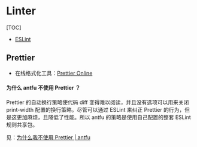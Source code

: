 # Linter

[TOC]

* [ESLint](./eslint.md)

## Prettier

* 在线格式化工具：[Prettier Online](https://prettier.io/playground/#N4Igxg9gdgLgprEAuc0DOMAEBXNcBOamAvJgNoA6UmmwOe+AkgCZKYCMANPQVAIYBbOGwogAggBsAZgEs4mAMJ98QiTJh9RmAL6cqNOrgIs2AJm5H8-ISJABxGf0wAlCGgAWfKFt37aPJlZMAGYLBmthTFEAZXdsAHNMADk+ACNsHz1qf0sTTAAWMN5BSNFnPncBL0wAMXw+Bky-QwY8gFYiqxLbABU3d3kAGQBPbFSEJuyW4yCANk6I22iCeJkIZJkJCCllSYBdAG4qEE4QCAAHGDWoNGRQZXwIAHcABWUEW5Q+CSe+YdvTql6mAANZwGDREqDRxwZAwfDYOCA4FgiHnPhgRzxOEIpEgOACcbMZhwZiDLzxbB8eJwGoQFR8GBXKDYr7YGAQE4gdwwAQSADq7nUcDQ6LAcGWN3UMgAbuphsgQBh8DIwDAuY4GDAXvV4lVkDsJHhTgArNAAD2iWIkcAAitgIPADd9jSB0YQCIrUmk4BIuecVbB+TJmDB3Mh8qE3Y88Pz6udFQGRQQZbDTgBHB3wHUXT4gBoAWigcFJpK5+DgmZkFZ11P1SENrrwAhkzqNeLQ1rgYiZKvS2YI0OLOMRp07LJt9sdsKQ8NHIA0qWDofDSHMC-qmyxCggAnr+LQbS5Rh6aU+jbxMsRjCgJNg0TAKsuYlv0Rgwxtbbw2m0QA)

#### 为什么 antfu 不使用 Prettier ？

Prettier 的自动换行策略使代码 diff 变得难以阅读，并且没有选项可以用来关闭 print-width 配置的换行策略。尽管可以通过 ESLint 来纠正 Prettier 的行为，但是这更加麻烦，且降低了性能。所以 antfu 的策略是使用自己配置的整套 ESLint 规则共享包。

见：[为什么我不使用 Prettier | antfu](https://antfu.me/posts/why-not-prettier-zh)
